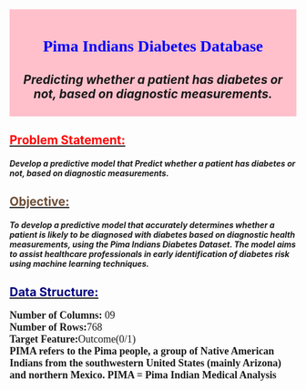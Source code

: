 <div style="background-color:pink; padding:10px;">
<span style="color:blue;font-family: Verdana;"><center><h1>Pima Indians Diabetes Database</h1></center></span>
<i><sapn><center><h2>Predicting whether a patient has diabetes or not, based on diagnostic measurements.</h1></center></sapn></i>

</div>

## <u><span style="color:red;">Problem Statement:</span></u>
<span style="font-family: 'Verdana';"><i><h4>Develop a predictive model that Predict whether a patient has diabetes or not, based on diagnostic measurements.</h4></i></span>
## <u><span style="color:#6F4E37;">Objective:</span></u>
<span style="font-family: 'Verdana';"><i><h4>To develop a predictive model that accurately determines whether a patient is likely to be diagnosed with diabetes based on diagnostic health measurements, using the Pima Indians Diabetes Dataset. The model aims to assist healthcare professionals in early identification of diabetes risk using machine learning techniques.</h4></i></span>
## <u><span style="color:#000080;">Data Structure:</span></u>
<span style="font-size: 18px; font-family: 'Times New Roman';">
<b>Number of Columns:</b> 09<br>
<b>Number of Rows:</b>768<br>
<b>Target Feature:</b>Outcome(0/1)<br>
<b> PIMA refers to the Pima people, a group of Native American Indians from the southwestern United States (mainly Arizona) and northern Mexico. 
PIMA = Pima Indian Medical Analysis </b><br>
